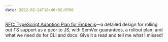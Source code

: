 ```yaml
---
date: 2022-02-24T16:46:02-0700
---
```


[RFC: TypeScript Adoption Plan for Ember.js][rfc]—a detailed design for rolling out TS support as a peer to JS, with SemVer guarantees, a rollout plan, and what we need do for CLI and docs. Give it a read and tell me what I missed!

[rfc]: https://github.com/emberjs/rfcs/pull/800